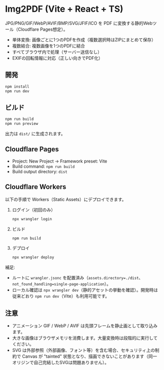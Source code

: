 # Img2PDF (Vite + React + TS)

JPG/PNG/GIF/WebP/AVIF/BMP/SVG/JFIF/ICO を PDF に変換する静的Webツール（Cloudflare Pages想定）。

- 単体変換: 画像ごとに1つのPDFを作成（複数選択時はZIPにまとめて保存）
- 複数結合: 複数画像を1つのPDFに結合
- すべてブラウザ内で処理（サーバー送信なし）
- EXIFの回転情報に対応（正しい向きでPDF化）

## 開発

```bash
npm install
npm run dev
```

## ビルド

```bash
npm run build
npm run preview
```

出力は `dist/` に生成されます。

## Cloudflare Pages
- Project: New Project → Framework preset: Vite
- Build command: `npm run build`
- Build output directory: `dist`

## Cloudflare Workers

以下の手順で Workers（Static Assets）にデプロイできます。

1. ログイン（初回のみ）
   ```bash
   npx wrangler login
   ```
2. ビルド
   ```bash
   npm run build
   ```
3. デプロイ
   ```bash
   npx wrangler deploy
   ```

補足:
- ルートに `wrangler.jsonc` を配置済み（`assets.directory=./dist`、`not_found_handling=single-page-application`）。
- ローカル確認は `npx wrangler dev`（静的アセットの挙動を確認）。開発時は従来どおり `npm run dev`（Vite）も利用可能です。

## 注意
- アニメーション GIF / WebP / AVIF は先頭フレームを静止画として取り込みます。
- 大きな画像はブラウザメモリを消費します。大量変換時は段階的に実行してください。
- SVG は外部参照（外部画像、フォント等）を含む場合、セキュリティ上の制約で Canvas が "tainted" 状態となり、描画できないことがあります（同一オリジンで自己完結したSVGは問題ありません）。
